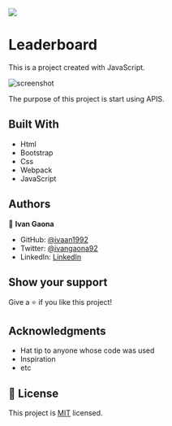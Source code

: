 ![](./assets/screenshot0)

# Leaderboard

This is a project created with JavaScript.  

![screenshot](https://user-images.githubusercontent.com/73128809/146416418-8d3742fb-456d-4720-8f7f-b0add7ced37a.png)

The purpose of this project is start using APIS. 
## Built With

- Html
- Bootstrap
- Css
- Webpack
- JavaScript

## Authors

👤 **Ivan Gaona**


- GitHub: [@ivaan1992](https://github.com/ivaan1992)
- Twitter: [@ivangaona92](https://twitter.com/ivangaona92)
- LinkedIn: [LinkedIn](https://www.linkedin.com/in/ivan-linares-gaona/)

## Show your support

Give a ⭐️ if you like this project!

## Acknowledgments

- Hat tip to anyone whose code was used
- Inspiration
- etc

## 📝 License

This project is [MIT](./MIT.md) licensed.
